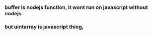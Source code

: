 ### buffer is nodejs function, it wont run on javascript without nodejs


### but uintarray is javascript thing,
